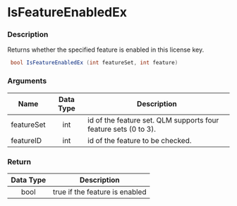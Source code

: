 # IsFeatureEnabledEx

### Description

Returns whether the specified feature is enabled in this license key.

```c#
 bool IsFeatureEnabledEx (int featureSet, int feature)
```

### Arguments

| Name       | Data Type | Description                                                     |
| ---------- | :-------: | --------------------------------------------------------------- |
| featureSet |    int    | id of the feature set. QLM supports four feature sets (0 to 3). |
| featureID  |    int    | id of the feature to be checked.                                |

### Return

| Data Type | Description                    |
| :-------: | ------------------------------ |
|    bool   | true if the feature is enabled |
